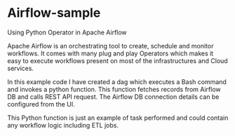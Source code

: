 # Airflow-sample
Using Python Operator in Apache Airflow

Apache Airflow is an orchestrating tool to create, schedule and monitor workflows.
It comes with many plug and play Operators which makes it easy to execute workflows
present on most of the infrastructures and Cloud services.

In this example code I have created a dag which executes a Bash command and invokes a python function.
This function fetches records from Airflow DB and calls REST API request.
The Airflow DB connection details can be configured from the UI.

This Python function is just an example of task performed and could contain any workflow logic 
including ETL jobs.
